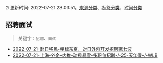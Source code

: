 :alarm_clock: 更新时间: 2022-07-21 23:03:51。[来源分类](../README.md)、[标签分类](../TAGS.md)、[时间分类](../TIMELINE.md)

## 招聘面试


> 关键字：`招聘`、`面试`



- [2022-07-21-赴日移民-坐标东京，对日外包开发招聘第七波](https://www.v2ex.com/t/867882) 
- [2022-07-21-上海-外企-内推-动视暴雪-多职位招聘-/-25-天年假-/-WLB](https://www.v2ex.com/t/867863) 